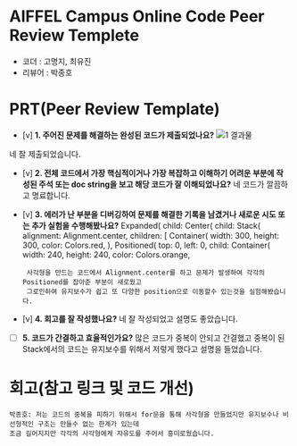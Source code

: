 # AIFFEL Campus Online Code Peer Review Templete
- 코더 : 고명지, 최유진
- 리뷰어 : 박종호


# PRT(Peer Review Template)
- [v]  **1. 주어진 문제를 해결하는 완성된 코드가 제출되었나요?**
    ![1  결과물](https://github.com/user-attachments/assets/50935962-de9e-49ef-a349-c21c71aa4d4d)

네 잘 제출되었습니다.
    
- [v]  **2. 전체 코드에서 가장 핵심적이거나 가장 복잡하고 이해하기 어려운 부분에 작성된 
주석 또는 doc string을 보고 해당 코드가 잘 이해되었나요?**
네 코드가 깔끔하고 명료합니다.
        
- [v]  **3. 에러가 난 부분을 디버깅하여 문제를 해결한 기록을 남겼거나
새로운 시도 또는 추가 실험을 수행해봤나요?**
          Expanded(
            child: Center(
              child: Stack(
                alignment: Alignment.center,
                children: [
                  Container(
                    width: 300,
                    height: 300,
                    color: Colors.red,
                  ),
                  Positioned(
                    top: 0,
                    left: 0,
                    child: Container(
                      width: 240,
                      height: 240,
                      color: Colors.orange,

       사각형을 만드는 코드에서 Alignment.center를 하고 문제가 발생하여 각각의 Positioned를 잡아준 부분이 새로웠고
       그로인하여 유지보수가 쉽고 또 다양한 position으로 이동할수 있는것을 실험해봤습니다.
        
- [v]  **4. 회고를 잘 작성했나요?**
네 잘 작성되었고 설명도 좋았습니다.
        
- [ ]  **5. 코드가 간결하고 효율적인가요?**
많은 코드가 중복이 안되고 간결했고
중복이 된 Stack에서의 코드는 유지보수를 위해서 저렇게 했다고 설명을 들었습니다. 
# 회고(참고 링크 및 코드 개선)
```
박종호: 저는 코드의 중복을 피하기 위해서 for문을 통해 사각형을 만들었지만 유지보수나 비선형적인 구조는 만들수 없는 한계가 있는데
조금 길어지지만 각각의 사각형에게 자유도를 주어서 흥미로웠습니다.
